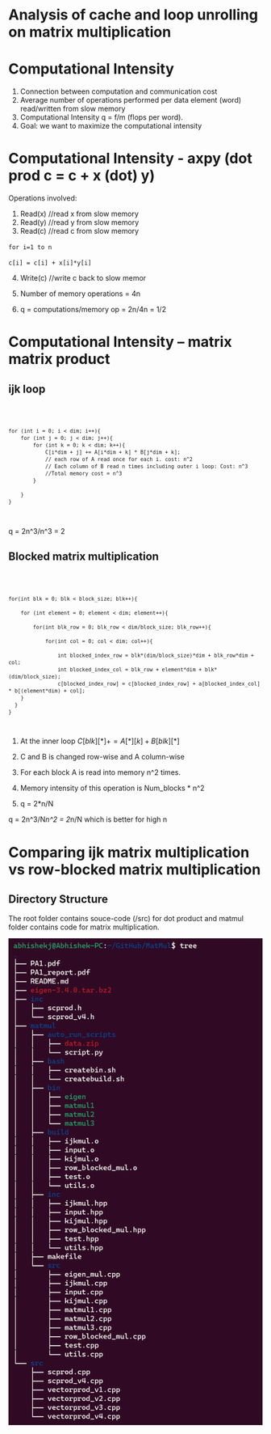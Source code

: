 # Analysis of cache and loop unrolling on matrix multiplication

# Computational Intensity

1. Connection between computation and communication cost
2. Average number of operations performed per data element (word) read/written from slow memory
3. Computational Intensity q = f/m (flops per word).
4. Goal: we want to maximize the computational intensity

# Computational Intensity - axpy (dot prod c = c + x (dot) y)

Operations involved:
1. Read(x) //read x from slow memory
2. Read(y) //read y from slow memory
3. Read(c) //read c from slow memory

`for i=1 to n`

`c[i] = c[i] + x[i]*y[i]`

4. Write(c) //write c back to slow memor

5. Number of memory operations = 4n

6. q = computations/memory op = 2n/4n = 1/2


# Computational Intensity – matrix matrix product

## ijk loop
<code> 

    for (int i = 0; i < dim; i++){
        for (int j = 0; j < dim; j++){
            for (int k = 0; k < dim; k++){
                C[i*dim + j] += A[i*dim + k] * B[j*dim + k]; 
                // each row of A read once for each i. cost: n^2
                // Each column of B read n times including outer i loop: Cost: n^3
                //Total memory cost = n^3
            }
               
        }
    }
</code>

q = 2n^3/n^3 = 2

## Blocked matrix multiplication

<code>

    for(int blk = 0; blk < block_size; blk++){

        for (int element = 0; element < dim; element++){

            for(int blk_row = 0; blk_row < dim/block_size; blk_row++){
        
                for(int col = 0; col < dim; col++){

                    int blocked_index_row = blk*(dim/block_size)*dim + blk_row*dim + col;
                    int blocked_index_col = blk_row + element*dim + blk*(dim/block_size);
                    c[blocked_index_row] = c[blocked_index_row] + a[blocked_index_col] * b[(element*dim) + col];
        }
      }
    }
  

</code>

1. At the inner loop $C[blk][*] += A[*][k] + B[blk][*]$

2. C and B is changed row-wise and A column-wise

3. For each block A is read into memory n^2 times.

4. Memory intensity of this operation is Num_blocks * n^2

5. q = 2*n/N 


q = 2n^3/N*n^2 = 2*n/N which is better for high n

# Comparing ijk matrix multiplication vs row-blocked matrix multiplication




## Directory Structure
The root folder contains souce-code (/src) for dot product and matmul folder contains code for matrix multiplication.

![](images/tree.png)

